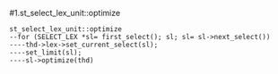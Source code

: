 #1.st_select_lex_unit::optimize

```
st_select_lex_unit::optimize
--for (SELECT_LEX *sl= first_select(); sl; sl= sl->next_select())
----thd->lex->set_current_select(sl);
----set_limit(sl);
----sl->optimize(thd)
```